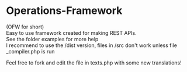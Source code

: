 # Operations-Framework

(OFW for short)
<br> Easy to use framework created for making REST APIs.
<br> See the folder examples for more help
<br> I recommend to use the /dist version, files in /src don't work unless file _compiler.php is run

Feel free to fork and edit the file in texts.php with some new translations!
